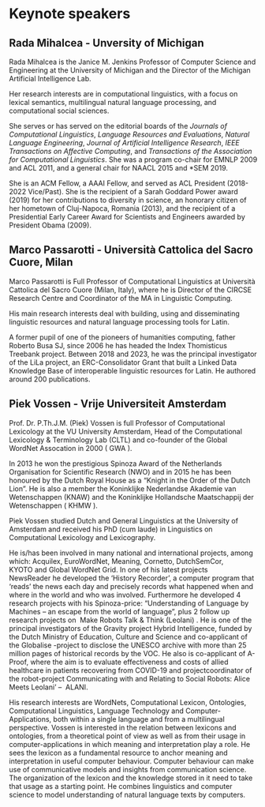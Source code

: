 # Keynote speakers

## Rada Mihalcea - Unversity of Michigan
Rada Mihalcea is the Janice M. Jenkins Professor of Computer Science and Engineering at the University of Michigan and the Director of the Michigan Artificial Intelligence Lab. 

Her research interests are in computational linguistics, with a focus on lexical semantics, multilingual natural language processing, and computational social sciences. 

She serves or has served on the editorial boards of the _Journals of Computational Linguistics_, _Language Resources and Evaluations_, _Natural Language Engineering_, _Journal of Artificial Intelligence Research_, _IEEE Transactions on Affective Computing_, and  _Transactions of the Association for Computational Linguistics_. She was a program co-chair for EMNLP 2009 and ACL 2011, and a general chair for NAACL 2015 and *SEM 2019.

She is an ACM Fellow, a AAAI Fellow, and served as ACL President (2018-2022 Vice/Past). She is the recipient of a Sarah Goddard Power award (2019) for her contributions to diversity in science, an honorary citizen of her hometown of Cluj-Napoca, Romania (2013), and the recipient of a Presidential Early Career Award for Scientists and Engineers awarded by President Obama (2009).

## Marco Passarotti - Università Cattolica del Sacro Cuore, Milan
Marco Passarotti is Full Professor of Computational Linguistics at Università Cattolica del Sacro Cuore (Milan, Italy), where he is Director of the CIRCSE Research Centre and Coordinator of the MA in Linguistic Computing. 

His main research interests deal with building, using and disseminating linguistic resources and natural language processing tools for Latin. 

A former pupil of one of the pioneers of humanities computing, father Roberto Busa SJ, since 2006 he has headed the Index Thomisticus Treebank project. Between 2018 and 2023, he was the principal investigator of the LiLa project, an ERC-Consolidator Grant that built a Linked Data Knowledge Base of interoperable linguistic resources for Latin. He authored around 200 publications.

## Piek Vossen - Vrije Universiteit Amsterdam
Prof. Dr. P.Th.J.M. (Piek) Vossen is full Professor of Computational Lexicology at the VU University Amsterdam, Head of the Computational Lexicology &amp; Terminology Lab (CLTL) and co-founder of the Global WordNet Assocation in 2000 ( GWA ). 

In 2013 he won the prestigious Spinoza Award of the Netherlands Organisation for Scientific Research (NWO) and in 2015 he has been honoured by the Dutch Royal House as a
“Knight in the Order of the Dutch Lion”. He is also a member the Koninklijke Nederlandse Akademie van Wetenschappen (KNAW) and the Koninklijke Hollandsche Maatschappij der Wetenschappen ( KHMW ).

Piek Vossen studied Dutch and General Linguistics at the University of Amsterdam and received his PhD (cum laude) in Linguistics on Computational Lexicology and Lexicography. 

He is/has been involved in many national and international projects, among which: Acquilex, EuroWordNet, Meaning, Cornetto, DutchSemCor, KYOTO and Global WordNet Grid. In one of his latest projects NewsReader he developed the ‘History Recorder’, a computer program that ‘reads’ the news each day and precisely records what happened when and where in the world and who was involved. 
Furthermore he developed 4 research projects with his Spinoza-price: “Understanding of Language by Machines – an escape from the world of language”, plus 2 follow up research projects on  Make Robots Talk &amp; Think (Leolani) .
He is one of the principal investigators of the Gravity project Hybrid Intelligence, funded by the Dutch Ministry of Education, Culture and Science and co-applicant of the Globalise -project to disclose the UNESCO archive with more than 25 million pages of historical records by the VOC. He also is co-applicant of A-Proof, where the aim is to evaluate effectiveness and costs of allied healthcare in patients recovering from COVID-19 and projectcoordinator of the robot-project Communicating with and Relating to Social Robots: Alice Meets Leolani’ –  ALANI.

His research interests are WordNets, Computational Lexicon, Ontologies, Computational Linguistics, Language Technology and Computer-Applications, both within a single language and from a multilingual perspective. Vossen is interested in
the relation between lexicons and ontologies, from a theoretical point of view as well as from their usage in computer-applications in which meaning and interpretation play a role. He sees the lexicon as a fundamental resource to anchor meaning and
interpretation in useful computer behaviour. Computer behaviour can make use of communicative models and insights from communication science. The organization of the lexicon and the knowledge stored in it need to take that usage as a starting point. He combines linguistics and computer science to model understanding of
natural language texts by computers.
